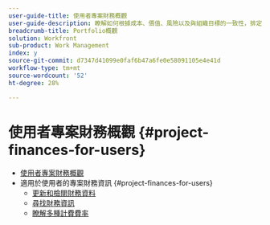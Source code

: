 ```yaml
---
user-guide-title: 使用者專案財務概觀
user-guide-description: 瞭解如何根據成本、價值、風險以及與組織目標的一致性，排定目前和建議專案的優先順序。
breadcrumb-title: Portfolio概觀
solution: Workfront
sub-product: Work Management
index: y
source-git-commit: d7347d41099e0faf6b47a6fe0e58091105e4e41d
workflow-type: tm+mt
source-wordcount: '52'
ht-degree: 28%

---
```




# 使用者專案財務概觀 {#project-finances-for-users}

+ [使用者專案財務概觀](overview.md)
+ 適用於使用者的專案財務資訊 {#project-finances-for-users}
   + [更新和檢閱財務資料](update-and-review-finances.md)
   + [尋找財務資訊](find-financial-information.md)
   + [瞭解多種計費費率](multiple-billing-rates.md)

